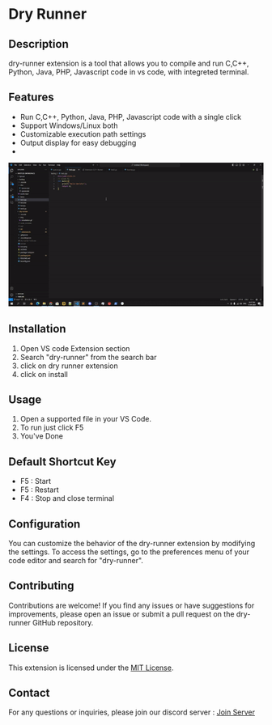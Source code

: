 # Dry Runner

## Description
dry-runner extension is a tool that allows you to compile and run C,C++, Python, Java, PHP, Javascript code in vs code, with integreted terminal.

## Features
- Run C,C++, Python, Java, PHP, Javascript code with a single click
- Support Windows/Linux both
- Customizable execution path settings
- Output display for easy debugging
- 
<!-- > [!IMPORTANT]  
> This extension is currently in early development/experimental stage. There are few of unimplemented/broken features at the moment. Contributions are welcome to help out with the progress! -->

![dev. installation](img/installation.gif)

## Installation 
1. Open VS code Extension section
2. Search "dry-runner" from the search bar
3. click on dry runner extension 
3. click on install


## Usage
1. Open a supported file in your VS Code.
2. To run just click F5
3. You've Done

## Default Shortcut Key
- F5 : Start
- F5 : Restart
- F4 : Stop and close terminal

## Configuration
You can customize the behavior of the dry-runner extension by modifying the settings. To access the settings, go to the preferences menu of your code editor and search for "dry-runner".

## Contributing
Contributions are welcome! If you find any issues or have suggestions for improvements, please open an issue or submit a pull request on the dry-runner GitHub repository.

## License
This extension is licensed under the [MIT License](https://github.com/Hunter87ff/dry-runner/blob/main/LICENSE).

## Contact
For any questions or inquiries, please join our discord server : [Join Server](https://discord.gg/vMnhpAyFZm)
